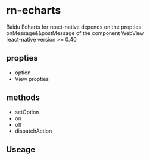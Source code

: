 # rn-echarts
Baidu Echarts for react-native depends on the propties onMessage&amp;&amp;postMessage of the component WebView  
react-native version >= 0.40

## propties
* option
* View propties

## methods
* setOption
* on
* off
* dispatchAction 

## Useage

<code>
    
</code>